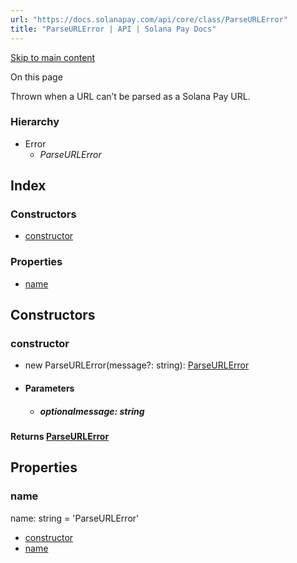 ```yaml
---
url: "https://docs.solanapay.com/api/core/class/ParseURLError"
title: "ParseURLError | API | Solana Pay Docs"
---
```


[Skip to main content](https://docs.solanapay.com/api/core/class/ParseURLError#)

On this page

Thrown when a URL can’t be parsed as a Solana Pay URL.

### Hierarchy

- Error
  - _ParseURLError_

## Index

### Constructors

- [constructor](https://docs.solanapay.com/api/core/class/ParseURLError#constructor)

### Properties

- [name](https://docs.solanapay.com/api/core/class/ParseURLError#name)

## Constructors

### constructor

- new ParseURLError(message?: string): [ParseURLError](https://docs.solanapay.com/api/core/class/ParseURLError)

- #### Parameters



  - ##### optionalmessage: string


#### Returns [ParseURLError](https://docs.solanapay.com/api/core/class/ParseURLError)

## Properties

### name

name: string = 'ParseURLError'

- [constructor](https://docs.solanapay.com/api/core/class/ParseURLError#constructor)
- [name](https://docs.solanapay.com/api/core/class/ParseURLError#name)